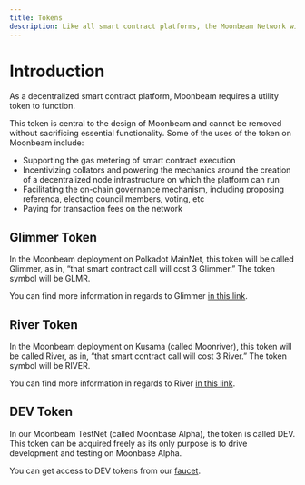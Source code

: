 ```yaml
---
title: Tokens
description: Like all smart contract platforms, the Moonbeam Network will require a utility token to function, which is called Glimmer (GLMR) for Polkadot, and River (RIVER) for Kusama.
---
```


# Introduction

As a decentralized smart contract platform, Moonbeam requires a utility token to function.  

This token is central to the design of Moonbeam and cannot be removed without sacrificing essential functionality. Some of the uses of the token on Moonbeam include:

 - Supporting the gas metering of smart contract execution
 - Incentivizing collators and powering the mechanics around the creation of a decentralized node infrastructure on which the platform can run
 - Facilitating the on-chain governance mechanism, including proposing referenda, electing council members, voting, etc
 - Paying for transaction fees on the network

## Glimmer Token

In the Moonbeam deployment on Polkadot MainNet, this token will be called Glimmer, as in, “that smart contract call will cost 3 Glimmer.”  The token symbol will be GLMR.

You can find more information in regards to Glimmer [in this link](https://moonbeam.network/networks/moonbeam/glimmer-token/).

## River Token

In the Moonbeam deployment on Kusama (called Moonriver), this token will be called River, as in, “that smart contract call will cost 3 River.”  The token symbol will be RIVER.

You can find more information in regards to River [in this link](https://moonbeam.network/networks/moonriver/river-token/).

## DEV Token

In our Moonbeam TestNet (called Moonbase Alpha), the token is called DEV. This token can be acquired freely as its only purpose is to drive development and testing on Moonbase Alpha.

You can get access to DEV tokens from our [faucet](https://docs.moonbeam.network/getting-started/testnet/faucet/).